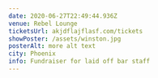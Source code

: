 ```yaml
---
date: 2020-06-27T22:49:44.936Z
venue: Rebel Lounge
ticketsUrl: akjdflajflasf.com/tickets
showPoster: /assets/winston.jpg
posterAlt: more alt text
city: Phoenix
info: Fundraiser for laid off bar staff
---
```

